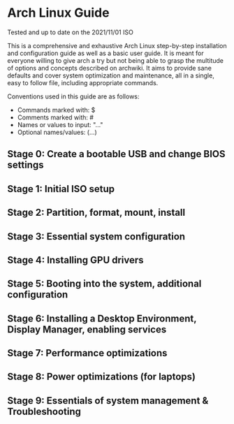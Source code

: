 # Arch Linux Guide

Tested and up to date on the 2021/11/01 ISO

This is a comprehensive and exhaustive Arch Linux step-by-step installation and configuration guide as well as a basic user guide. It is meant for everyone willing to give arch a try but not being able to grasp the multitude of options and concepts described on archwiki. It aims to provide sane defaults and cover system optimization and maintenance, all in a single, easy to follow file, including appropriate commands.

Conventions used in this guide are as follows:
* Commands marked with: $
* Comments marked with: #
* Names or values to input: "..." 
* Optional names/values: (...)

## Stage 0: Create a bootable USB and change BIOS settings

## Stage 1: Initial ISO setup

## Stage 2: Partition, format, mount, install

## Stage 3: Essential system configuration

## Stage 4: Installing GPU drivers

## Stage 5: Booting into the system, additional configuration

## Stage 6: Installing a Desktop Environment, Display Manager, enabling services

## Stage 7: Performance optimizations

## Stage 8: Power optimizations (for laptops)

## Stage 9: Essentials of system management & Troubleshooting
